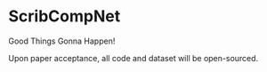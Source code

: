 # ScribCompNet
Good Things Gonna Happen!

Upon paper acceptance, all code and dataset will be open-sourced.
